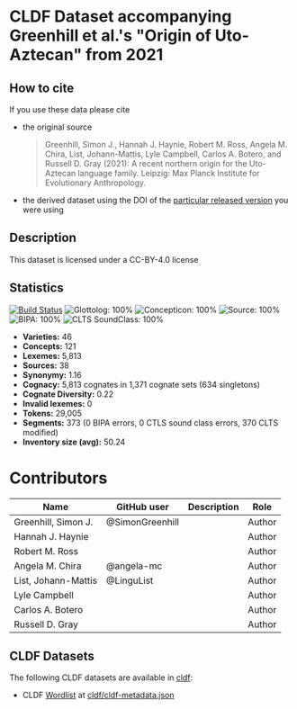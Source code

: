 # CLDF Dataset accompanying Greenhill et al.'s "Origin of Uto-Aztecan" from 2021

## How to cite

If you use these data please cite
- the original source
  > Greenhill, Simon J., Hannah J. Haynie, Robert M. Ross, Angela M. Chira, List, Johann-Mattis, Lyle Campbell, Carlos A. Botero, and Russell D. Gray (2021): A recent northern origin for the Uto-Aztecan language family. Leipzig: Max Planck Institute for Evolutionary Anthropology.
- the derived dataset using the DOI of the [particular released version](../../releases/) you were using

## Description


This dataset is licensed under a CC-BY-4.0 license

## Statistics


[![Build Status](https://travis-ci.org/lexibank/utoaztecan.svg?branch=master)](https://travis-ci.org/lexibank/utoaztecan)
![Glottolog: 100%](https://img.shields.io/badge/Glottolog-100%25-brightgreen.svg "Glottolog: 100%")
![Concepticon: 100%](https://img.shields.io/badge/Concepticon-100%25-brightgreen.svg "Concepticon: 100%")
![Source: 100%](https://img.shields.io/badge/Source-100%25-brightgreen.svg "Source: 100%")
![BIPA: 100%](https://img.shields.io/badge/BIPA-100%25-brightgreen.svg "BIPA: 100%")
![CLTS SoundClass: 100%](https://img.shields.io/badge/CLTS%20SoundClass-100%25-brightgreen.svg "CLTS SoundClass: 100%")

- **Varieties:** 46
- **Concepts:** 121
- **Lexemes:** 5,813
- **Sources:** 38
- **Synonymy:** 1.16
- **Cognacy:** 5,813 cognates in 1,371 cognate sets (634 singletons)
- **Cognate Diversity:** 0.22
- **Invalid lexemes:** 0
- **Tokens:** 29,005
- **Segments:** 373 (0 BIPA errors, 0 CTLS sound class errors, 370 CLTS modified)
- **Inventory size (avg):** 50.24

# Contributors

Name | GitHub user | Description | Role
--- | --- | --- | ---
Greenhill, Simon J. | @SimonGreenhill | | Author
Hannah J. Haynie | | | Author
Robert M. Ross | | | Author
Angela M. Chira | @angela-mc | | Author
List, Johann-Mattis | @LinguList | | Author
Lyle Campbell | | | Author
Carlos A. Botero | | | Author
Russell D. Gray | | | Author





## CLDF Datasets

The following CLDF datasets are available in [cldf](cldf):

- CLDF [Wordlist](https://github.com/cldf/cldf/tree/master/modules/Wordlist) at [cldf/cldf-metadata.json](cldf/cldf-metadata.json)